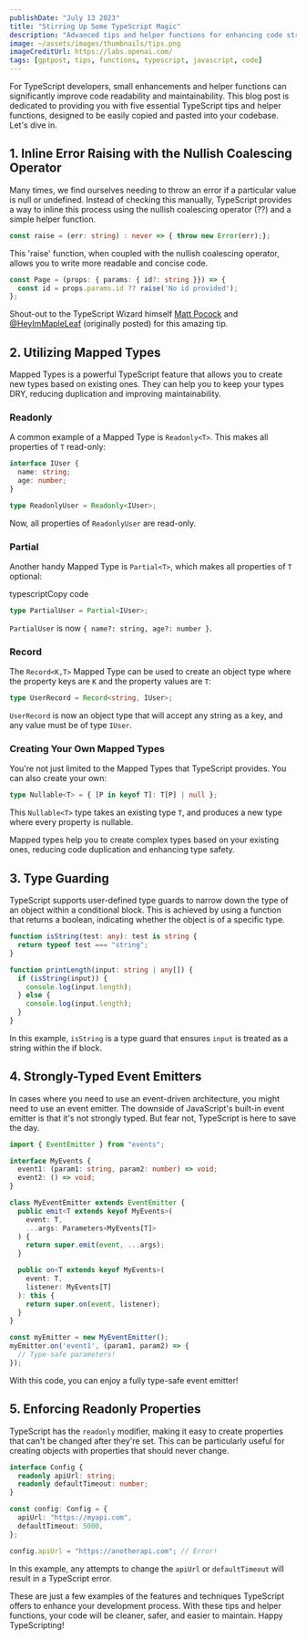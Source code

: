 ```yaml
---
publishDate: "July 13 2023"
title: "Stirring Up Some TypeScript Magic"
description: "Advanced tips and helper functions for enhancing code structure and readability."
image: ~/assets/images/thumbnails/tips.png
imageCreditUrl: https://labs.openai.com/
tags: [gptpost, tips, functions, typescript, javascript, code]
---
```


For TypeScript developers, small enhancements and helper functions can significantly improve code readability and maintainability. This blog post is dedicated to providing you with five essential TypeScript tips and helper functions, designed to be easily copied and pasted into your codebase. Let's dive in.

1\. Inline Error Raising with the Nullish Coalescing Operator
-------------------------------------------------------------

Many times, we find ourselves needing to throw an error if a particular value is null or undefined. Instead of checking this manually, TypeScript provides a way to inline this process using the nullish coalescing operator (??) and a simple helper function.

```typescript
const raise = (err: string) : never => { throw new Error(err);};
```

This 'raise' function, when coupled with the nullish coalescing operator, allows you to write more readable and concise code.

```ts
const Page = (props: { params: { id?: string }}) => {
  const id = props.params.id ?? raise('No id provided');
};
```

Shout-out to the TypeScript Wizard himself [Matt Pocock](https://www.twitter.com/mattpocockuk) and [@HeyImMapleLeaf](https://twitter.com/heyImMapleLeaf) (originally posted) for this amazing tip.

2\. Utilizing Mapped Types
------------------------------------------------------

Mapped Types is a powerful TypeScript feature that allows you to create new types based on existing ones. They can help you to keep your types DRY, reducing duplication and improving maintainability.

### Readonly

A common example of a Mapped Type is `Readonly<T>`. This makes all properties of `T` read-only:

```ts
interface IUser {
  name: string;
  age: number;
}

type ReadonlyUser = Readonly<IUser>;
```

Now, all properties of `ReadonlyUser` are read-only.

### Partial

Another handy Mapped Type is `Partial<T>`, which makes all properties of `T` optional:

typescriptCopy code

```ts
type PartialUser = Partial<IUser>;
```

`PartialUser` is now `{ name?: string, age?: number }`.

### Record

The `Record<K,T>` Mapped Type can be used to create an object type where the property keys are `K` and the property values are `T`:

```ts
type UserRecord = Record<string, IUser>;
```

`UserRecord` is now an object type that will accept any string as a key, and any value must be of type `IUser`.

### Creating Your Own Mapped Types

You're not just limited to the Mapped Types that TypeScript provides. You can also create your own:

```ts
type Nullable<T> = { [P in keyof T]: T[P] | null };
```

This `Nullable<T>` type takes an existing type `T`, and produces a new type where every property is nullable.

Mapped types help you to create complex types based on your existing ones, reducing code duplication and enhancing type safety.

3\. Type Guarding
-----------------

TypeScript supports user-defined type guards to narrow down the type of an object within a conditional block. This is achieved by using a function that returns a boolean, indicating whether the object is of a specific type.


```ts
function isString(test: any): test is string {
  return typeof test === "string";
}

function printLength(input: string | any[]) {
  if (isString(input)) {
    console.log(input.length);
  } else {
    console.log(input.length);
  }
}
```

In this example, `isString` is a type guard that ensures `input` is treated as a string within the if block.

4\. Strongly-Typed Event Emitters
---------------------------------

In cases where you need to use an event-driven architecture, you might need to use an event emitter. The downside of JavaScript's built-in event emitter is that it's not strongly typed. But fear not, TypeScript is here to save the day.

```ts
import { EventEmitter } from "events";

interface MyEvents {
  event1: (param1: string, param2: number) => void;
  event2: () => void;
}

class MyEventEmitter extends EventEmitter {
  public emit<T extends keyof MyEvents>(
    event: T,
    ...args: Parameters<MyEvents[T]>
  ) {
    return super.emit(event, ...args);
  }

  public on<T extends keyof MyEvents>(
    event: T,
    listener: MyEvents[T]
  ): this {
    return super.on(event, listener);
  }
}

const myEmitter = new MyEventEmitter();
myEmitter.on('event1', (param1, param2) => {
  // Type-safe parameters!
});
```

With this code, you can enjoy a fully type-safe event emitter!

5\. Enforcing Readonly Properties
---------------------------------

TypeScript has the `readonly` modifier, making it easy to create properties that can't be changed after they're set. This can be particularly useful for creating objects with properties that should never change.

```ts
interface Config {
  readonly apiUrl: string;
  readonly defaultTimeout: number;
}

const config: Config = {
  apiUrl: "https://myapi.com",
  defaultTimeout: 5000,
};

config.apiUrl = "https://anotherapi.com"; // Error!
```

In this example, any attempts to change the `apiUrl` or `defaultTimeout` will result in a TypeScript error.

These are just a few examples of the features and techniques TypeScript offers to enhance your development process. With these tips and helper functions, your code will be cleaner, safer, and easier to maintain. Happy TypeScripting!
